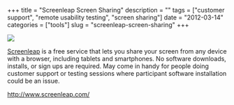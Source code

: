 +++
title = "Screenleap Screen Sharing"
description = ""
tags = ["customer support", "remote usability testing", "screen sharing"]
date = "2012-03-14"
categories = ["tools"]
slug = "screenleap-screen-sharing"
+++


<div class="tool-screenshot mb1"><a href="http://www.screenleap.com/"><img id="bluga-thumbnail-2713" class="bluga-thumbnail custom" src="http://media.konigi.com/bluga/
wt522fe4f096940_custom.jpg"/></a></div><p><a href="http://www.screenleap.com/">Screenleap</a> is a free service that lets you share your screen from any device with a browser, including tablets and smartphones. No software downloads, installs, or sign ups are required. May come in handy for people doing customer support or testing sessions where participant software installation could be an issue.</p>

  
<p><a href="http://www.screenleap.com/">http://www.screenleap.com/</a></p>
      
